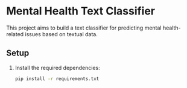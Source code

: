 # Mental Health Text Classifier

This project aims to build a text classifier for predicting mental health-related issues based on textual data.

## Setup

1. Install the required dependencies:
   ```bash
   pip install -r requirements.txt
